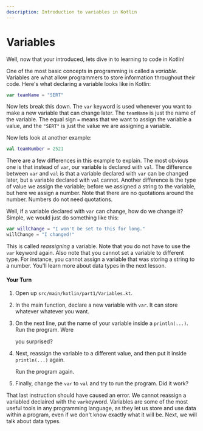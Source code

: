 ```yaml
---
description: Introduction to variables in Kotlin
---
```


# Variables

Well, now that your introduced, lets dive in to learning to code in Kotlin!

One of the most basic concepts in programming is called a _variable_. Variables are what allow programmers to store information throughout their code. Here's what declaring a variable looks like in Kotlin:

```kotlin
var teamName = "SERT"
```

Now lets break this down. The `var` keyword is used whenever you want to make a new variable that can change later. The `teamName` is just the name of the variable. The equal sign `=` means that we want to assign the variable a value, and the `"SERT"` is just the value we are assigning a variable.

Now lets look at another example:

```kotlin
val teamNumber = 2521
```

There are a few differences in this example to explain. The most obvious one is that instead of `var`, our variable is declared with `val`. The difference between `var` and `val` is that a variable declared with `var` can be changed later, but a variable declared with `val` cannot. Another difference is the type of value we assign the variable; before we assigned a string to the variable, but here we assign a number. Note that there are no quotations around the number. Numbers do not need quotations.

Well, if a variable declared with `var` can change, how do we change it? Simple, we would just do something like this:

```kotlin
var willChange = "I won't be set to this for long."
willChange = "I changed!"
```

This is called _reassigning_ a variable. Note that you do not have to use the `var` keyword again. Also note that you cannot set a variable to different type. For instance, you cannot assign a variable that was storing a string to a number. You'll learn more about data types in the next lesson.

#### Your Turn

1. Open up `src/main/kotlin/part1/Variables.kt`.
2. In the main function, declare a new variable with `var`. It can store whatever whatever you want.
3. On the next line, put the name of your variable inside a `println(...)`. Run the program. Were 

   you surprised?

4. Next, reassign the variable to a different value, and then put it inside `println(...)` again.

   Run the program again.

5. Finally, change the `var` to `val` and try to run the program. Did it work?

That last instruction should have caused an error. We cannot reassign a variabled declaired with the `var`keyword. Variables are some of the most useful tools in any programming language, as they let us store and use data within a program, even if we don't know exactly what it will be. Next, we will talk about data types.

